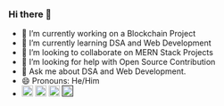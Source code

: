 ### Hi there 👋

- 🔭 I’m currently working on a Blockchain Project
- 🌱 I’m currently learning DSA and Web Development
- 👯 I’m looking to collaborate on MERN Stack Projects
- 🤔 I’m looking for help with Open Source Contribution
- 💬 Ask me about DSA and Web Development.
- 😄 Pronouns: He/Him
- <div>
  <a href="https://www.linkedin.com/in/abhayg369/"><img src="https://www.freepnglogos.com/uploads/linkedin-logo-design-30.png" height="20px" width="20px"></a>
  <a href="https://twitter.com/ABHAYG369"><img src="https://logodownload.org/wp-content/uploads/2014/09/twitter-logo-1.png" height="20px" width="20px"></a>
  <a href="https://leetcode.com/369Abhay/"><img src="https://cdn.iconscout.com/icon/free/png-512/leetcode-3628885-3030025.png" height="20px" width="20px"></a>
  <a href=""><img src="https://pngimg.com/uploads/instagram/instagram_PNG10.png" height="20px" width="20px"></a>
  
</div>
